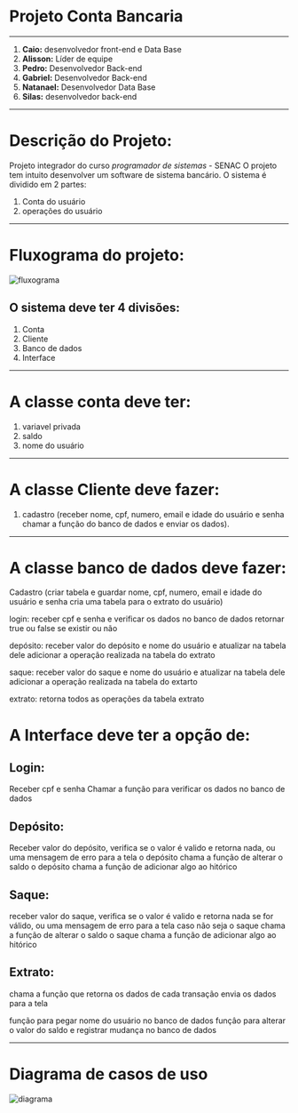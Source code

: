 # Projeto Conta Bancaria
---

1. **Caio:** desenvolvedor front-end e Data Base 
2. **Alisson:** Líder de equipe 
3. **Pedro:** Desenvolvedor Back-end  
4. **Gabriel:** Desenvolvedor Back-end  
5. **Natanael:** Desenvolvedor Data Base 
6. **Silas:** desenvolvedor back-end

---

# Descrição do Projeto:  
Projeto integrador do curso *programador de sistemas* - SENAC
O projeto tem intuito desenvolver um software de sistema bancário.
O sistema é dividido em 2 partes:
1. Conta do usuário
2. operações do usuário

---


# Fluxograma do projeto:
![fluxograma](https://github.com/osmozeInc/projeto-conta-bancaria/assets/120123623/07aa3120-c0c0-4a9e-a287-0f39e69a8619)

## O sistema deve ter 4 divisões:
1. Conta
2. Cliente
3. Banco de dados
4. Interface
---

# A classe conta deve ter:
1. variavel privada 
2. saldo
3. nome do usuário
---


# A classe Cliente deve fazer:
1. cadastro (receber nome, cpf, numero, email e idade do usuário e senha
chamar a função do banco de dados e enviar os dados).

---

# A classe banco de dados deve fazer:
Cadastro (criar tabela e guardar nome, cpf, numero, email e idade do usuário e senha
cria uma tabela para o extrato do usuário)


login:
receber cpf e senha e verificar os dados no banco de dados
retornar true ou false se existir ou não


depósito:
receber valor do depósito e nome do usuário e atualizar na tabela dele
adicionar a operação realizada na tabela do extrato


saque:
receber valor do saque e nome do usuário e atualizar na tabela dele
adicionar a operação realizada na tabela do extarto


extrato:
retorna todos as operações da tabela extrato

# A Interface deve ter a opção de:

## Login:
 Receber cpf e senha
 Chamar a função para verificar os dados no banco de dados


## Depósito:
Receber valor do depósito,
verifica se o valor é valido e retorna nada, ou uma mensagem de erro para a tela
o depósito chama a função de alterar o saldo
o depósito chama a função de adicionar algo ao hitórico


## Saque:
receber valor do saque,
verifica se o valor é valido e retorna nada se for válido, ou uma mensagem de erro para a tela caso não seja
o saque chama a função de alterar o saldo
o saque chama a função de adicionar algo ao hitórico


## Extrato:
chama a função que retorna os dados de cada transação
envia os dados para a tela




função para pegar nome do usuário no banco de dados
funçâo para alterar o valor do saldo e registrar mudança no banco de dados

---



# Diagrama de casos de uso

![diagrama](https://github.com/osmozeInc/projeto-conta-bancaria/assets/168863507/32c839cd-bf58-4b70-9445-b0c094c480b0)